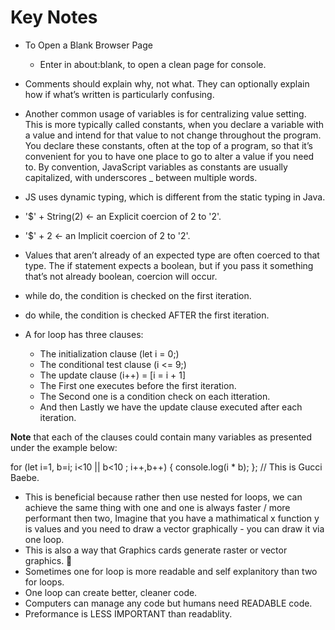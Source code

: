 # Key Notes

- To Open a Blank Browser Page
  - Enter in about:blank, to open a clean page for console.

- Comments should explain why, not what. They can optionally explain how if what’s written is particularly confusing.

- Another common usage of variables is for centralizing value setting. This is more typically called constants, when you declare a variable with a value and intend for that value to not change throughout the program.
You declare these constants, often at the top of a program, so that it’s convenient for you to have one place to go to alter a value if you need to. By convention, JavaScript variables as constants are usually capitalized, with underscores _ between multiple words.

- JS uses dynamic typing, which is different from the static typing in Java.

- '$' + String(2) <- an Explicit coercion of 2 to '2'.

- '$' + 2 <- an Implicit coercion of 2 to '2'.

- Values that aren’t already of an expected type are often coerced to that type. The if statement expects a boolean, but if you pass it something that’s not already boolean, coercion will occur.

- while do, the condition is checked on the first iteration.

- do while, the condition is checked AFTER the first iteration.

- A for loop has three clauses: 
  - The initialization clause (let i = 0;)
  - The conditional test clause (i <= 9;)
  - The update clause (i++) = [i = i + 1]
  - The First one executes before the first iteration. 
  - The Second one is a condition check on each itteration. 
  - And then Lastly we have the update clause executed after each iteration.

**Note** that each of the clauses could contain many variables as presented under the example below:

for (let i=1, b=i; i<10 || b<10 ; i++,b++) { 
  console.log(i * b); 
}; // This is Gucci Baebe.
  - This is beneficial because rather then use nested for loops, we can achieve the same thing with one and one is always faster / more performant then two, Imagine that you have a mathimatical x function y is values and you need to draw a vector graphically - you can draw it via one loop.
  - This is also a way that Graphics cards generate raster or vector graphics. 🔮
  - Sometimes one for loop is more readable and self explanitory than two for loops.
  - One loop can create better, cleaner code.
  - Computers can manage any code but humans need READABLE code.
  - Preformance is LESS IMPORTANT than readablity.
